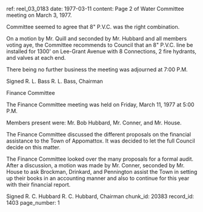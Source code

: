 ref: reel_03_0183
date: 1977-03-11
content: Page 2 of Water Committee meeting on March 3, 1977.

Committee seemed to agree that 8" P.V.C. was the right combination.

On a motion by Mr. Quill and seconded by Mr. Hubbard and all members voting aye, the Committee recommends to Council that an 8" P.V.C. line be installed for 1300' on Lee-Grant Avenue with 8 Connections, 2 fire hydrants, and valves at each end.

There being no further business the meeting was adjourned at 7:00 P.M.

Signed R. L. Bass
R. L. Bass, Chairman

Finance Committee

The Finance Committee meeting was held on Friday, March 11, 1977 at 5:00 P.M.

Members present were: Mr. Bob Hubbard, Mr. Conner, and Mr. House.

The Finance Committee discussed the different proposals on the financial assistance to the Town of Appomattox. It was decided to let the full Council decide on this matter.

The Finance Committee looked over the many proposals for a formal audit. After a discussion, a motion was made by Mr. Conner, seconded by Mr. House to ask Brockman, Drinkard, and Pennington assist the Town in setting up their books in an accounting manner and also to continue for this year with their financial report.

Signed R. C. Hubbard
R. C. Hubbard, Chairman
chunk_id: 20383
record_id: 1403
page_number: 1

